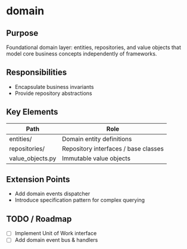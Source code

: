 # domain

## Purpose
Foundational domain layer: entities, repositories, and value objects that model core business concepts independently of frameworks.

## Responsibilities
- Encapsulate business invariants
- Provide repository abstractions

## Key Elements
| Path | Role |
|------|------|
| entities/ | Domain entity definitions |
| repositories/ | Repository interfaces / base classes |
| value_objects.py | Immutable value objects |

## Extension Points
- Add domain events dispatcher
- Introduce specification pattern for complex querying

## TODO / Roadmap
- [ ] Implement Unit of Work interface
- [ ] Add domain event bus & handlers
